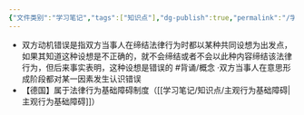 ```yaml
---
{"文件类别":"学习笔记","tags":["知识点"],"dg-publish":true,"permalink":"/学习笔记/知识点/双方动机错误/","dgPassFrontmatter":true}
---
```


- 双方动机错误是指双方当事人在缔结法律行为时都以某种共同设想为出发点，如果其知道这种设想是不正确的，就不会缔结或者不会以此种内容缔结该法律行为，但后来事实表明，这种设想是错误的 #背诵/概念 
·双方当事人在意思形成阶段都对某一因素发生认识错误
- 【德国】属于法律行为基础障碍制度（[[学习笔记/知识点/主观行为基础障碍\|主观行为基础障碍]]）